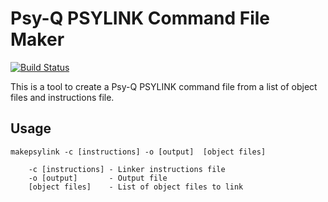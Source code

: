 # Psy-Q PSYLINK Command File Maker

[![Build Status](https://github.com/devon-artmeier/makepsylink/actions/workflows/cmake-multi-platform.yml/badge.svg)](https://github.com/devon-artmeier/makepsylink/actions/workflows/cmake-multi-platform.yml)

This is a tool to create a Psy-Q PSYLINK command file from a list of object files and instructions file.

## Usage

    makepsylink -c [instructions] -o [output]  [object files]
    
        -c [instructions] - Linker instructions file
        -o [output]       - Output file
        [object files]    - List of object files to link
